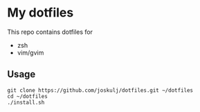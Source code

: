 # My dotfiles

This repo contains dotfiles for

- zsh
- vim/gvim

## Usage

    git clone https://github.com/joskulj/dotfiles.git ~/dotfiles
    cd ~/dotfiles
    ./install.sh

